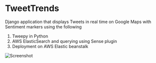 # TweetTrends

Django application that displays Tweets in real time on Google Maps with Sentiment markers using the following

1. Tweepy in Python
2. AWS ElasticSearch and querying using Sense plugin
3. Deployment on AWS Elastic beanstalk

![Screenshot](https://cloud.githubusercontent.com/assets/21965720/21204340/f9ff7a1c-c224-11e6-94bd-3db34ff55b1d.png)
